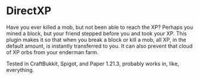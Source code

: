 # DirectXP

Have you ever killed a mob, but not been able to reach the XP? Perhaps you mined a block, but your friend stepped before you and took your XP. This plugin makes it so that when you break a block or kill a mob, all XP, in the default amount, is instantly transferred to you. It can also prevent that cloud of XP orbs from your enderman farm.

Tested in CraftBukkit, Spigot, and Paper 1.21.3, probably works in, like, everything.
